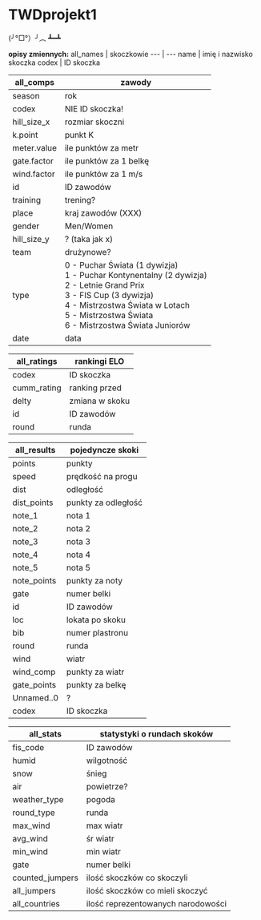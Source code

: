 # TWDprojekt1
(╯°□°）╯︵ ┻━┻

**opisy zmiennych:**
all_names | skoczkowie
--- | ---
name | imię i nazwisko skoczka
codex | ID skoczka

all_comps | zawody
--- | ---
season | rok
codex | NIE ID skoczka!
hill_size_x | rozmiar skoczni
k.point | punkt K
meter.value | ile punktów za metr
gate.factor | ile punktów za 1 belkę
wind.factor | ile punktów za 1 m/s
id | ID zawodów
training | trening?
place | kraj zawodów (XXX)
gender | Men/Women
hill_size_y | ? (taka jak x)
team | drużynowe?
type | 0 - Puchar Świata (1 dywizja) <br /> 1 - Puchar Kontynentalny (2 dywizja) <br /> 2 - Letnie Grand Prix <br />3 - FIS Cup (3 dywizja)<br /> 4 - Mistrzostwa Świata w Lotach<br />5 - Mistrzostwa Świata<br />6 - Mistrzostwa Świata Juniorów
date | data

all_ratings | rankingi ELO
--- | ---
codex | ID skoczka
cumm_rating | ranking przed
delty | zmiana w skoku
id | ID zawodów
round | runda

all_results | pojedyncze skoki
--- | ---
points | punkty
speed | prędkość na progu
dist | odległość
dist_points | punkty za odległość
note_1 | nota 1
note_2 | nota 2
note_3 | nota 3
note_4 | nota 4
note_5 | nota 5
note_points | punkty za noty
gate | numer belki
id | ID zawodów
loc | lokata po skoku
bib | numer plastronu
round | runda
wind | wiatr
wind_comp | punkty za wiatr
gate_points | punkty za belkę
Unnamed..0 | ?
codex | ID skoczka

all_stats | statystyki o rundach skoków
--- | ---
fis_code | ID zawodów
humid | wilgotność
snow | śnieg
air | powietrze?
weather_type | pogoda
round_type | runda
max_wind | max wiatr
avg_wind | śr wiatr
min_wind | min wiatr
gate | numer belki
counted_jumpers | ilość skoczków co skoczyli
all_jumpers | ilość skoczków co mieli skoczyć
all_countries | ilość reprezentowanych narodowości
